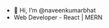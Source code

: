 - 👋 Hi, I’m @naveenkumarbhat
-  Web Developer - React | MERN

<!---
naveenkumarbhat/naveenkumarbhat is a ✨ special ✨ repository because its `README.md` (this file) appears on your GitHub profile.
You can click the Preview link to take a look at your changes.
--->
